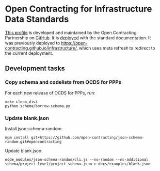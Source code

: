 # Open Contracting for Infrastructure Data Standards

[This profile](https://standard.open-contracting.org/infrastructure/latest/en/) is developed and maintained by the Open Contracting Partnership on [GitHub](https://github.com/open-contracting/infrastructure). It is [deployed](https://standard.open-contracting.org/infrastructure/) with the standard documentation. It was previously deployed to <https://open-contracting.github.io/infrastructure/>, which uses meta refresh to redirect to the current deployment.

## Development tasks

### Copy schema and codelists from OCDS for PPPs

For each new release of OCDS for PPPs, run:

```shell
make clean_dist
python schema/borrow-schema.py
```

### Update blank.json

Install json-schema-random:

```shell
npm install git+https://github.com/open-contracting/json-schema-random.git#opencontracting
```

Update blank.json:

```shell
node_modules/json-schema-random/cli.js --no-random --no-additional schema/project-level/project-schema.json > docs/examples/blank.json
```

